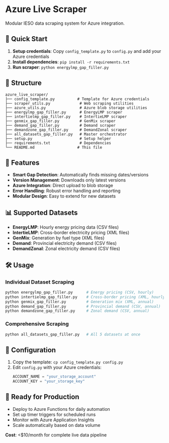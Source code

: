 # Azure Live Scraper

Modular IESO data scraping system for Azure integration.

## 🚀 Quick Start

1. **Setup credentials**: Copy `config_template.py` to `config.py` and add your Azure credentials
2. **Install dependencies**: `pip install -r requirements.txt`
3. **Run scraper**: `python energylmp_gap_filler.py`

## 📁 Structure

```
azure_live_scraper/
├── config_template.py          # Template for Azure credentials
├── scraper_utils.py             # Web scraping utilities
├── azure_utils.py               # Azure blob storage utilities
├── energylmp_gap_filler.py      # EnergyLMP scraper
├── intertielmp_gap_filler.py    # IntertieLMP scraper
├── genmix_gap_filler.py         # GenMix scraper
├── demand_gap_filler.py         # Demand scraper
├── demandzone_gap_filler.py     # DemandZonal scraper
├── all_datasets_gap_filler.py   # Master orchestrator
├── setup.py                     # Setup helper
├── requirements.txt             # Dependencies
└── README.md                   # This file
```

## 🎯 Features

- **Smart Gap Detection**: Automatically finds missing dates/versions
- **Version Management**: Downloads only latest versions
- **Azure Integration**: Direct upload to blob storage
- **Error Handling**: Robust error handling and reporting
- **Modular Design**: Easy to extend for new datasets

## 📊 Supported Datasets

- **EnergyLMP**: Hourly energy pricing data (CSV files)
- **IntertieLMP**: Cross-border electricity pricing (XML files)
- **GenMix**: Generation by fuel type (XML files)
- **Demand**: Provincial electricity demand (CSV files)
- **DemandZonal**: Zonal electricity demand (CSV files)

## 🛠️ Usage

### Individual Dataset Scraping
```bash
python energylmp_gap_filler.py      # Energy pricing (CSV, hourly)
python intertielmp_gap_filler.py    # Cross-border pricing (XML, hourly)
python genmix_gap_filler.py         # Generation mix (XML, annual)
python demand_gap_filler.py         # Provincial demand (CSV, annual)
python demandzone_gap_filler.py     # Zonal demand (CSV, annual)
```

### Comprehensive Scraping
```bash
python all_datasets_gap_filler.py   # All 5 datasets at once
```

## 🔧 Configuration

1. Copy the template: `cp config_template.py config.py`
2. Edit `config.py` with your Azure credentials:
   ```python
   ACCOUNT_NAME = "your_storage_account"
   ACCOUNT_KEY = "your_storage_key"
   ```

## 🚀 Ready for Production

- Deploy to Azure Functions for daily automation
- Set up timer triggers for scheduled runs
- Monitor with Azure Application Insights
- Scale automatically based on data volume

**Cost**: <$10/month for complete live data pipeline 